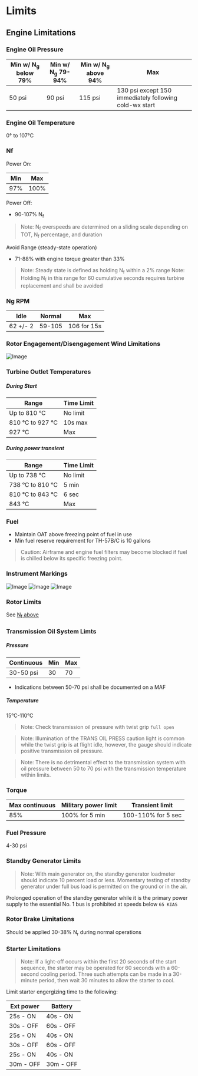 [figure4-2]: https://github.com/wesleyem/th57/blob/master/images/figure4-2.png?raw=true
[figure4-3]: https://github.com/wesleyem/th57/blob/master/images/figure4-3.png?raw=true
[figure4-3-2]: https://github.com/wesleyem/th57/blob/master/images/figure4-3-2.png?raw=true
[figure4-3-3]: https://github.com/wesleyem/th57/blob/master/images/figure4-3-3.png?raw=true

# Limits

## Engine Limitations

### Engine Oil Pressure
|Min w/ N<sub>g</sub> below 79%	| Min w/ N<sub>g</sub> 79-94%	| Min w/ N<sub>g</sub> above 94%	| Max |
|---|---|---|---|
50 psi	| 90 psi	| 115 psi	| 130 psi except 150 immediately following cold-wx start


### Engine Oil Temperature

0&deg; to 107&deg;C

### Nf

Power On:

|Min 	| Max |
|---|---|
|97% 	|	100%|

Power Off:

 - 90-107% N<sub>f</sub>

> Note: N<sub>f</sub> overspeeds are determined on a sliding scale depending on TOT, N<sub>f</sub> percentage, and duration

Avoid Range (steady-state operation)
 - 71-88% with engine torque greater than 33%
> Note: Steady state is defined as holding N<sub>f</sub> within a 2% range
> Note: Holding N<sub>f</sub> in this range for 60 cumulative seconds requires turbine replacement and shall be avoided

### Ng RPM
Idle	|	Normal	|	Max
---|---|---
|	62 +/- 2|	59-105	|	106 for 15s	|

### Rotor Engagement/Disengagement Wind Limitations

![Image][figure4-2]

### Turbine Outlet Temperatures

##### During Start

| Range | Time Limit |
|---|---|
| Up to 810 &deg;C | No limit |
| 810 &deg;C to 927 &deg;C | 10s max |
| 927 &deg;C | Max |

##### During power transient

| Range | Time Limit |
|---|---|
| Up to 738 &deg;C | No limit|
| 738 &deg;C to 810 &deg;C  | 5 min |
| 810 &deg;C to 843 &deg;C | 6 sec |
| 843 &deg;C | Max |

### Fuel

 - Maintain OAT above freezing point of fuel in use
 - Min fuel reserve requirement for TH-57B/C is 10 gallons

 > Caution: Airframe and engine fuel filters may become blocked if fuel is chilled below its specific freezing point.


### Instrument Markings

![Image][figure4-3]
![Image][figure4-3-2]
![Image][figure4-3-3]

### Rotor Limits

See [N<sub>f</sub> above](#nf)

### Transmission Oil System Limts

##### Pressure

|Continuous	| Min | Max |
|---|---|---|
|30-50 psi| 30|70|

 - Indications between 50-70 psi shall be documented on a MAF

##### Temperature

15&deg;C-110&deg;C

> Note: Check transmission oil pressure with twist grip `full open`

> Note: Illumination of the TRANS OIL PRESS caution light is common while the twist grip is at flight idle, however, the gauge should indicate positive transmission oil pressure.

> Note: There is no detrimental effect to the transmission system with oil pressure between 50 to 70 psi with the transmission temperature within limits.


### Torque

|Max continuous | Military power limit | Transient limit |
|---|---|---|
|85%|100% for 5 min | 100-110% for 5 sec|

### Fuel Pressure

4-30 psi

### Standby Generator Limits

> Note: With main generator on, the standby generator loadmeter should indicate 10 percent load or less. Momentary testing of standby generator under full bus load is permitted on the ground or in the air. 

Prolonged operation of the standby generator while it is the primary power supply to the essential No. 1 bus is prohibited at speeds below `65 KIAS`

### Rotor Brake Limitations

Should be applied 30-38% N<sub>r</sub> during normal operations

### Starter Limitations

> Note: If a light-off occurs within the first 20 seconds of the start sequence, the starter may be operated for 60 seconds with a 60-second cooling period. Three such attempts can be made in a 30-minute period, then wait 30 minutes to allow the starter to cool. 

Limit starter engergizing time to the following:

| Ext power | Battery |
|---|---|
25s - ON| 40s - ON
30s - OFF| 60s - OFF
25s - ON| 40s - ON
30s - OFF| 60s - OFF
25s - ON| 40s - ON
30m - OFF| 30m - OFF

